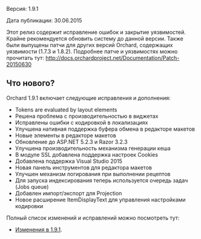 Версия: 1.9.1

Дата публикации: 30.06.2015

Этот релиз содержит исправление ошибок и закрытие уязвимостей. Крайне рекомендуется обновить систему до данной версии.
Также были выпущены патчи для других версий Orchard, содержащих уязвимости (1.7.3 и 1.8.2). Подробнее патче и уязвимостях можно прочитать тут:
http://docs.orchardproject.net/Documentation/Patch-20150630

Что нового?
-----------
Orchard 1.9.1 включает следующие исправления и дополнения:

* Tokens are evaluated by layout elements
* Решена проблема с производительностью в виджетах
* Исправлены ошибки с кодировкой в локализациях
* Улучшена нативная поддержка буфера обмена в редакторе макетов
* Новые элементы в редакторе макетов
* Обновление до ASP.NET 5.2.3 и Razor 3.2.3
* Улучшена производительность механизма генерации кеша
* В модуле SSL добавлена поддержка настроек Cookies
* Добавлена поддержка Visual Studio 2015
* Новая панель инструментов для редактора макетов
* Улучшен механизм логирования при выполнении рецептов
* Для запуска индексирования теперь используется очередь задач (Jobs queue)
* Добавлен импорт/экспорт для Projection
* Новое расширение ItemDisplayText для управления настройками кодировки

Полный список изменений и исправлений можно посмотреть тут:

* [Изменения в 1.9.1](https://github.com/OrchardCMS/Orchard/issues?utf8=%E2%9C%93&q=is%3Aclosed+is%3Aissue+milestone%3A%22Orchard+1.9.1%22+).
